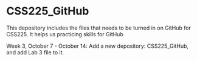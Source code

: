 # CSS225_GitHub

This depository includes the files that needs to be turned in on GitHub for CSS225.
It helps us practicing skills for GitHub

Week 3, October 7 - October 14:
Add a new depository: CSS225_GitHub, and add Lab 3 file to it. 
